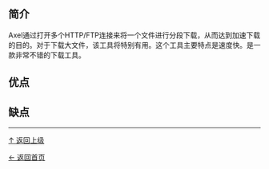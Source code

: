 
## 简介

Axel通过打开多个HTTP/FTP连接来将一个文件进行分段下载，从而达到加速下载的目的。对于下载大文件，该工具将特别有用。这个工具主要特点是速度快。是一款非常不错的下载工具。

## 优点

## 缺点


----
[↑ 返回上级](https://github.com/asin929/linux-software/blob/master/Network-Application/Network-Application.md)

[← 返回首页](https://github.com/asin929/linux-software)
